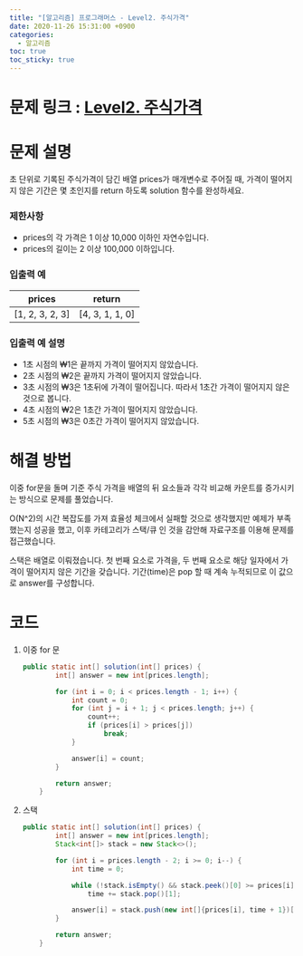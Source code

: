 ```yaml
---
title: "[알고리즘] 프로그래머스 - Level2. 주식가격"
date: 2020-11-26 15:31:00 +0900
categories:
  - 알고리즘
toc: true
toc_sticky: true
---
```


# 문제 링크 : [Level2. 주식가격](https://programmers.co.kr/learn/courses/30/lessons/42584)

# **문제 설명**

초 단위로 기록된 주식가격이 담긴 배열 prices가 매개변수로 주어질 때, 가격이 떨어지지 않은 기간은 몇 초인지를 return 하도록 solution 함수를 완성하세요.

### 제한사항

- prices의 각 가격은 1 이상 10,000 이하인 자연수입니다.
- prices의 길이는 2 이상 100,000 이하입니다.

### 입출력 예

|prices|return|
|---|---|
|[1, 2, 3, 2, 3]|[4, 3, 1, 1, 0]|

### 입출력 예 설명

- 1초 시점의 ₩1은 끝까지 가격이 떨어지지 않았습니다.
- 2초 시점의 ₩2은 끝까지 가격이 떨어지지 않았습니다.
- 3초 시점의 ₩3은 1초뒤에 가격이 떨어집니다. 따라서 1초간 가격이 떨어지지 않은 것으로 봅니다.
- 4초 시점의 ₩2은 1초간 가격이 떨어지지 않았습니다.
- 5초 시점의 ₩3은 0초간 가격이 떨어지지 않았습니다.

# 해결 방법

이중 for문을 돌며 기준 주식 가격을 배열의 뒤 요소들과 각각 비교해 카운트를 증가시키는 방식으로 문제를 풀었습니다.

O(N^2)의 시간 복잡도를 가져 효율성 체크에서 실패할 것으로 생각했지만 예제가 부족했는지 성공을 했고, 이후 카테고리가 스택/큐 인 것을 감안해 자료구조를 이용해 문제를 접근했습니다.

스택은 배열로 이뤄졌습니다. 첫 번째 요소로 가격을, 두 번째 요소로 해당 일자에서 가격이 떨어지지 않은 기간을 갖습니다. 기간(time)은 pop 할 때 계속 누적되므로 이 값으로 answer를 구성합니다.

# 코드

1. 이중 for 문

    ```java
    public static int[] solution(int[] prices) {
            int[] answer = new int[prices.length];

            for (int i = 0; i < prices.length - 1; i++) {
                int count = 0;
                for (int j = i + 1; j < prices.length; j++) {
                    count++;
                    if (prices[i] > prices[j])
                        break;
                }

                answer[i] = count;
            }

            return answer;
        }
    ```

2. 스택

    ```java
    public static int[] solution(int[] prices) {
            int[] answer = new int[prices.length];
            Stack<int[]> stack = new Stack<>();

            for (int i = prices.length - 2; i >= 0; i--) {
                int time = 0;

                while (!stack.isEmpty() && stack.peek()[0] >= prices[i])
                    time += stack.pop()[1];

                answer[i] = stack.push(new int[]{prices[i], time + 1})[1];
            }

            return answer;
        }
    ```